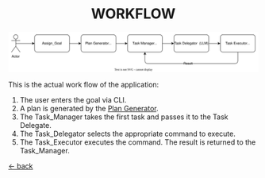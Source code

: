 <h1 align="center">WORKFLOW</h1>

![Alt Text](./assets/Workflow.svg)

This is the actual work flow of the application:

1. The user enters the goal via CLI.
2. A plan is generated by the [Plan Generator](../samgpt/planning/plan_generation.py).
3. The Task_Manager takes the first task and passes it to the Task Delegate.
4. The Task_Delegator selects the appropriate command to execute.
5. The Task_Executor executes the command. The result is returned to the Task_Manager.

[<- back](index.md)